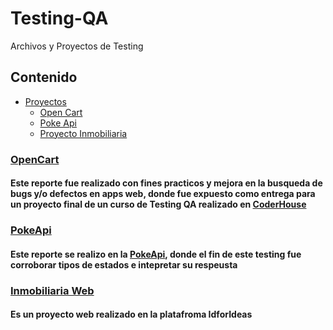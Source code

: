 # Testing-QA
Archivos y Proyectos de Testing

## Contenido

- [Proyectos](#Proyectos)
  - [Open Cart](#OpenCart)
  - [Poke Api](#pokeApi)
  - [Proyecto Inmobiliaria](#Inmobiliaria)
  

### [OpenCart](BarbosaMaximiliano_testingOpenCart.pdf)

#### Este reporte fue realizado con fines practicos y mejora en la busqueda de bugs y/o defectos en apps web, donde fue expuesto como entrega para un proyecto final de un curso de Testing QA realizado en [CoderHouse](https://plataforma.coderhouse.com/)

### [PokeApi](Apimon_MaximilianoBarbosa.pdf)
#### Este reporte se realizo en la [PokeApi](https://pokeapi.co/), donde el fin de este testing fue corroborar tipos de estados e intepretar su respeusta

### [Inmobiliaria Web](inmobiliaria)
#### Es un proyecto web realizado en la platafroma IdforIdeas

          
         
